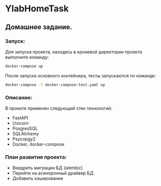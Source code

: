 # YlabHomeTask

## Домашнее задание.

### Запуск:

Для запуска проекта, находясь в кроневой директории проекта выполните команду:
```sh
docker-compose up
```
После запуска основного контейнера, тесты запускаются по команде:
```sh
docker-compose -f docker-compose-test.yaml up 
```

### Описание:

В проекте применен следующий стек технологий:

* FastAPI
* Uvicorn
* PosgresSQL
* SQLAlchemy
* Psycopgy2
* Docker, docker-compose

### План развития проекта:

* Внедрить миграции БД (alembic)
* Перейти на асинхронный драйвер БД
* Добавить кэширование
